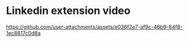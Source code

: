 # Linkedin extension video





https://github.com/user-attachments/assets/e036f2e7-af9c-46b9-84f8-1ec8817c0d8a

